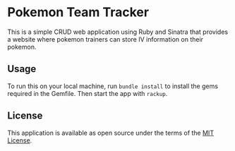 # Pokemon Team Tracker

This is a simple CRUD web application using Ruby and Sinatra that provides a website where pokemon trainers can store IV information on their pokemon.


## Usage

To run this on your local machine, run `bundle install` to install the gems required in the Gemfile. Then start the app with `rackup`.

## License

This application is available as open source under the terms of the [MIT License](https://opensource.org/licenses/MIT).

